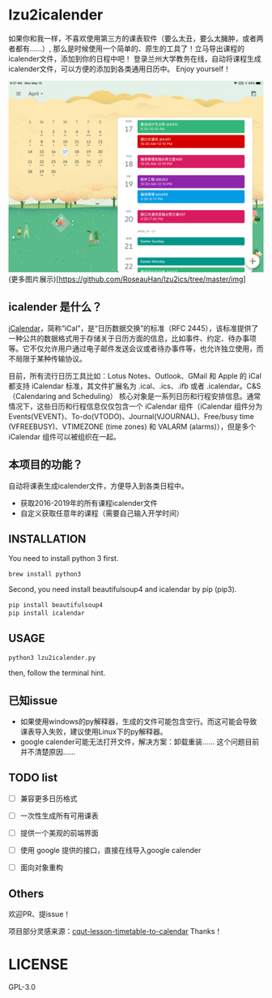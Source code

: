 # lzu2icalender
如果你和我一样，不喜欢使用第三方的课表软件（要么太丑，要么太臃肿，或者两者都有……）, 那么是时候使用一个简单的、原生的工具了！立马导出课程的icalender文件，添加到你的日程中吧！
登录兰州大学教务在线，自动将课程生成icalender文件，可以方便的添加到各类通用日历中。 Enjoy yourself！

![demo](./img/demo1.png) 
(更多图片展示)[https://github.com/RoseauHan/lzu2ics/tree/master/img]

## icalender 是什么？
[iCalendar](https://www.ibm.com/developerworks/cn/java/j-lo-ical4j/index.html)，简称“iCal”，是“日历数据交换”的标准（RFC 2445），该标准提供了一种公共的数据格式用于存储关于日历方面的信息，比如事件、约定、待办事项等。它不仅允许用户通过电子邮件发送会议或者待办事件等，也允许独立使用，而不局限于某种传输协议。

目前，所有流行日历工具比如：Lotus Notes、Outlook、GMail 和 Apple 的 iCal 都支持 iCalendar 标准，其文件扩展名为 .ical、.ics、.ifb 或者 .icalendar。C&S（Calendaring and Scheduling） 核心对象是一系列日历和行程安排信息。通常情况下，这些日历和行程信息仅仅包含一个 iCalendar 组件（iCalendar 组件分为 Events(VEVENT)、To-do(VTODO)、Journal(VJOURNAL)、Free/busy time (VFREEBUSY)、VTIMEZONE (time zones) 和 VALARM (alarms)），但是多个 iCalendar 组件可以被组织在一起。

## 本项目的功能？
自动将课表生成icalender文件，方便导入到各类日程中。
- 获取2016-2019年的所有课程icalender文件
- 自定义获取任意年的课程（需要自己输入开学时间）

## INSTALLATION

You need to install python 3 first.

```Shell
brew install python3
```

Second, you need install beautifulsoup4 and icalendar by pip (pip3).

```shell
pip install beautifulsoup4
pip install icalendar
```

## USAGE

```shell
python3 lzu2icalender.py
```
then, follow the terminal hint.


## 已知issue
- 如果使用windows的py解释器，生成的文件可能包含空行。而这可能会导致课表导入失败，建议使用Linux下的py解释器。
- google calender可能无法打开文件，解决方案：卸载重装…… 这个问题目前并不清楚原因……

## TODO list
- [ ] 兼容更多日历格式
- [ ] 一次性生成所有可用课表
- [ ] 提供一个美观的前端界面
- [ ] 使用 google 提供的接口，直接在线导入google calender
- [ ] 面向对象重构


## Others
欢迎PR、提issue！

项目部分灵感来源：[cqut-lesson-timetable-to-calendar](https://github.com/acbetter/cqut-lesson-timetable-to-calendar) Thanks！

# LICENSE 

GPL-3.0



